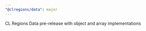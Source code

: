 ```yaml
---
"@clregions/data": major
---
```


CL Regions Data pre-release with object and array implementations
